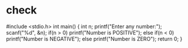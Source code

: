 # check
#include <stdio.h>
int main()
{
    int n;
    printf("Enter any number:");
    scanf("%d", &n);
    if(n > 0)
        printf("Number is POSITIVE");
    else if(n < 0)
        printf("Number is NEGATIVE");
    else
        printf("Number is ZERO");
    return 0;
} 
